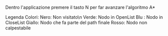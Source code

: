 Dentro l'applicazione premere il tasto N per far avanzare l'algoritmo A*

Legenda Colori:
Nero: Non visitato\n
Verde: Nodo in OpenList
Blu : Nodo in CloseList
Giallo: Nodo che fa parte del path finale
Rosso: Nodo non calpestabile
